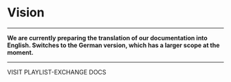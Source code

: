 # Vision

---

__We are currently preparing the translation of our documentation into English. Switches to the German version, which has a larger scope at the moment.__

---
<larecipe-button type="success" tag="a" href="/docs/en/playlist-exchange/overview">VISIT PLAYLIST-EXCHANGE DOCS</larecipe-button>

